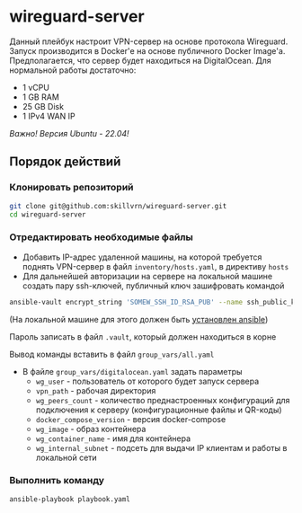 # wireguard-server

Данный плейбук настроит VPN-сервер на основе протокола Wireguard. Запуск производится в Docker'е на основе публичного Docker Image'а.
Предполагается, что сервер будет находиться на DigitalOcean.
Для нормальной работы достаточно:

- 1 vCPU
- 1 GB RAM
- 25 GB Disk
- 1 IPv4 WAN IP

*Важно! Версия Ubuntu - 22.04!*

## Порядок действий

### Клонировать репозиторий

```bash
git clone git@github.com:skillvrn/wireguard-server.git
cd wireguard-server
```

### Отредактировать необходимые файлы

- Добавить IP-адрес удаленной машины, на которой требуется поднять VPN-сервер в файл `inventory/hosts.yaml`, в директиву `hosts`
- Для дальнейшей авторизации на сервере на локальной машине создать пару ssh-ключей, публичный ключ зашифровать командой

```bash
ansible-vault encrypt_string 'SOMEW_SSH_ID_RSA_PUB' --name ssh_public_key
```

(На локальной машине для этого должен быть [установлен ansible](https://docs.ansible.com/ansible/latest/installation_guide/intro_installation.html))

Пароль записать в файл `.vault`, который должен находиться в корне

Вывод команды вставить в файл `group_vars/all.yaml`

- В файле `group_vars/digitalocean.yaml` задать параметры
    - `wg_user` - пользователь от которого будет запуск сервера
    - `vpn_path` - рабочая директория
    - `wg_peers_count` - количество преднастроенных конфигураций для подключения к серверу (конфигурационные файлы и QR-коды)
    - `docker_compose_version` - версия docker-compose
    - `wg_image` - образ контейнера
    - `wg_container_name` - имя для контейнера
    - `wg_internal_subnet` - подсеть для выдачи IP клиентам и работы в локальной сети

### Выполнить команду

```bash
ansible-playbook playbook.yaml
```
